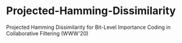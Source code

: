 # Projected-Hamming-Dissimilarity
Projected Hamming Dissimilarity for Bit-Level Importance Coding in Collaborative Filtering (WWW'20)
